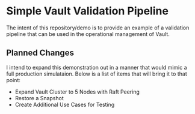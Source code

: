 # Simple Vault Validation Pipeline
The intent of this repository/demo is to provide an example of a validation pipeline that can be used in the operational management of Vault.


## Planned Changes
I intend to expand this demonstration out in a manner that would mimic a full production simulataion. Below is a list of items that will bring it to that point:

 - Expand Vault Cluster to 5 Nodes with Raft Peering
 - Restore a Snapshot
 - Create Additional Use Cases for Testing
